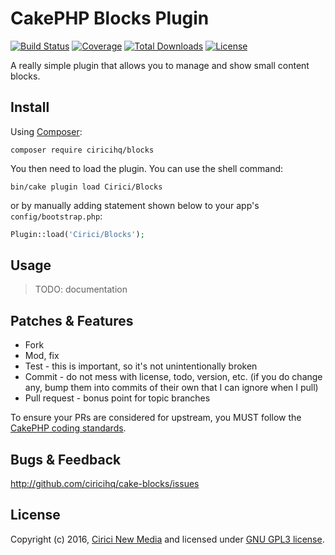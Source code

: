 CakePHP Blocks Plugin
=====================

[![Build Status](https://img.shields.io/travis/ciricihq/cake-blocks/master.svg?style=flat-square)](https://travis-ci.org/ciricihq/cake-blocks)
[![Coverage](https://img.shields.io/coveralls/ciricihq/cake-blocks.svg?style=flat-square)](https://coveralls.io/github/ciricihq/cake-blocks)
[![Total Downloads](https://img.shields.io/packagist/dt/ciricihq/blocks.svg?style=flat-square)](https://packagist.org/packages/ciricihq/blocks)
[![License](https://img.shields.io/github/license/ciricihq/cake-blocks.svg?style=flat-square)](LICENSE.md)

A really simple plugin that allows you to manage and show small content blocks.

Install
-------

Using [Composer][composer]:

```
composer require ciricihq/blocks
```

You then need to load the plugin. You can use the shell command:

```
bin/cake plugin load Cirici/Blocks
```

or by manually adding statement shown below to your app's `config/bootstrap.php`:

```php
Plugin::load('Cirici/Blocks');
```

Usage
-----

> TODO: documentation

Patches & Features
------------------

* Fork
* Mod, fix
* Test - this is important, so it's not unintentionally broken
* Commit - do not mess with license, todo, version, etc. (if you do change any, bump them into commits of
their own that I can ignore when I pull)
* Pull request - bonus point for topic branches

To ensure your PRs are considered for upstream, you MUST follow the [CakePHP coding standards][standards].

Bugs & Feedback
---------------

http://github.com/ciricihq/cake-blocks/issues

License
-------

Copyright (c) 2016, [Cirici New Media][cirici] and licensed under [GNU GPL3 license][gnu].

[cakephp]:http://cakephp.org
[composer]:http://getcomposer.org
[gnu]:LICENSE.md
[cirici]:https://cirici.com
[standards]:http://book.cakephp.org/3.0/en/contributing/cakephp-coding-conventions.html
